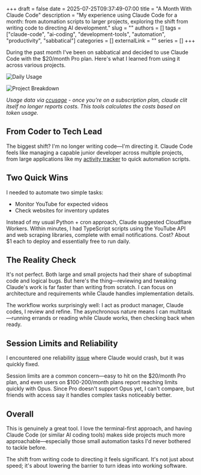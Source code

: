 +++
draft = false
date = 2025-07-25T09:37:49-07:00
title = "A Month With Claude Code"
description = "My experience using Claude Code for a month: from automation scripts to larger projects, exploring the shift from writing code to directing AI development."
slug = ""
authors = []
tags = ["claude-code", "ai-coding", "development-tools", "automation", "productivity", "sabbatical"]
categories = []
externalLink = ""
series = []
+++

During the past month I've been on sabbatical and decided to use Claude Code with the $20/month Pro plan. Here's what I learned from using it across various projects.

![Daily Usage](/ccusage-daily.png)

![Project Breakdown](/ccusage-projects.png)

*Usage data via [ccusage](https://github.com/ryoppippi/ccusage) - once you're on a subscription plan, claude clit itself no longer reports costs. This tools calculates the costs based on token usage.*

## From Coder to Tech Lead

The biggest shift? I'm no longer writing code—I'm directing it. Claude Code feels like managing a capable junior developer across multiple projects, from large applications like my [activity tracker](https://github.com/PureSin/activity-tracker) to quick automation scripts.

## Two Quick Wins

I needed to automate two simple tasks:
- Monitor YouTube for expected videos
- Check websites for inventory updates

Instead of my usual Python + cron approach, Claude suggested Cloudflare Workers. Within minutes, I had TypeScript scripts using the YouTube API and web scraping libraries, complete with email notifications. Cost? About $1 each to deploy and essentially free to run daily.

## The Reality Check

It's not perfect. Both large and small projects had their share of suboptimal code and logical bugs. But here's the thing—reviewing and tweaking Claude's work is far faster than writing from scratch. I can focus on architecture and requirements while Claude handles implementation details.

The workflow works surprisingly well: I act as product manager, Claude codes, I review and refine. The asynchronous nature means I can multitask—running errands or reading while Claude works, then checking back when ready.

## Session Limits and Reliability

I encountered one reliability [issue](https://github.com/anthropics/claude-code/issues/3891) where Claude would crash, but it was quickly fixed.

Session limits are a common concern—easy to hit on the $20/month Pro plan, and even users on $100-200/month plans report reaching limits quickly with Opus. Since Pro doesn't support Opus yet, I can't compare, but friends with access say it handles complex tasks noticeably better.

## Overall

This is genuinely a great tool. I love the terminal-first approach, and having Claude Code (or similar AI coding tools) makes side projects much more approachable—especially those small automation tasks I'd never bothered to tackle before.

The shift from writing code to directing it feels significant. It's not just about speed; it's about lowering the barrier to turn ideas into working software.